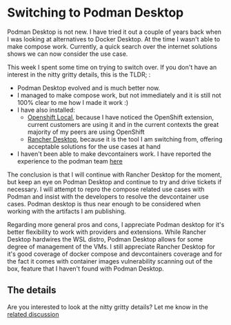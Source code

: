 # Switching to Podman Desktop

Podman Desktop is not new. I have tried it out a couple of years back when I was looking at alternatives to Docker Desktop. At the time I wasn't able to make compose work. Currently, a quick search over the internet solutions shows we can now consider the use case.

This week I spent some time on trying to switch over. If you don't have an interest in the nitty gritty details, this is the TLDR; :

- Podman Desktop evolved and is much better now.
- I managed to make compose work, but not immediately and it is still not 100% clear to me how I made it work :)
- I have also installed:
  - [Openshift Local](https://developers.redhat.com/products/openshift-local/overview), because I have noticed the OpenShift extension, current customers are using it and in the current contexts the great majority of my peers are using OpenShift 
  - [Rancher Desktop](https://rancherdesktop.io/), because it is the tool I am switching from, offering acceptable solutions for the use cases at hand
- I haven't been able to make devcontainers work. I have reported the experience to the podman team [here](https://github.com/containers/podman/issues/20379#issuecomment-2722314956)

The conclusion is that I will continue with Rancher Desktop for the moment, but keep an eye on Podman Desktop and continue to try and drive tickets if necessary. I will attempt to repro the compose related use cases with Podman and insist with the developers to resolve the devcontainer use cases.
Podman desktop is thus near enough to be considered when working with the artifacts I am publishing.

Regarding more general pros and cons, I appreciate Podman desktop for it's better flexibility to work with providers and extensions. While Rancher Desktop hardwires the WSL distro, Podman Desktop allows for some degree of management of the VMs. I still appreciate Rancher Desktop for it's good coverage of docker compose and devcontainers coverage and for the fact it comes with container images vulnerability scanning out of the box, feature that I haven't found with Podman Desktop.

## The details

Are you interested to look at the nitty gritty details? Let me know in the [related discussion](https://github.com/ibmmi/blog/discussions/2)
